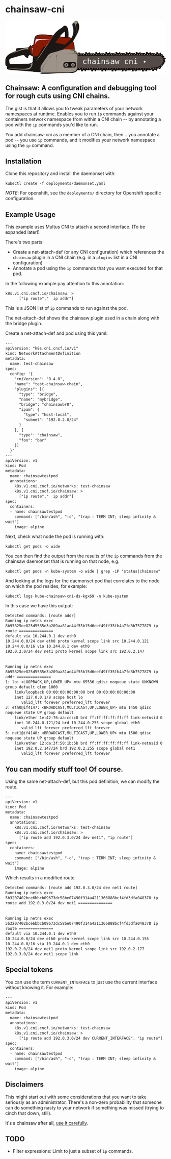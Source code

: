 # chainsaw-cni

![chainsaw cni logo](docs/chainsaw-cni.png)

## Chainsaw: A configuration and debugging tool for rough cuts using CNI chains.

The gist is that it allows you to tweak parameters of your network namespaces at runtime. Enables you to run `ip` commands against your containers network namespace from within a CNI chain -- by annotating a pod with the `ip` commands you'd like to run.

You add chainsaw-cni as a member of a CNI chain, then... you annotate a pod -- you use `ip` commands, and it modifies your network namespace using the `ip` command.

## Installation

Clone this repository and install the daemonset with:

```
kubectl create -f deployments/daemonset.yaml
```

*NOTE*: For openshift, see the `deployments/` directory for Openshift specific configuration.

## Example Usage

This example uses Multus CNI to attach a second interface. (To be expanded later!)

There's two parts:

* Create a net-attach-def (or any CNI configuration) which references the `chainsaw` plugin in a CNI chain (e.g. in a `plugins` list in a CNI configuration)
* Annotate a pod using the `ip` commands that you want executed for that pod.


In the following example pay attention to this annotation:

```
k8s.v1.cni.cncf.io/chainsaw: >
      ["ip route","  ip addr"]
```

This is a JSON list of `ip` commands to run against the pod.

The net-attach-def shows the chainsaw plugin used in a chain along with the bridge plugin.

Create a net-attach-def and pod using this yaml:

```
---
apiVersion: "k8s.cni.cncf.io/v1"
kind: NetworkAttachmentDefinition
metadata:
  name: test-chainsaw
spec:
  config: '{
    "cniVersion": "0.4.0",
    "name": "test-chainsaw-chain",
    "plugins": [{
      "type": "bridge",
      "name": "mybridge",
      "bridge": "chainsawbr0",
      "ipam": {
        "type": "host-local",
        "subnet": "192.0.2.0/24"
      }
    }, {
      "type": "chainsaw",
      "foo": "bar"
    }]
  }'
---
apiVersion: v1
kind: Pod
metadata:
  name: chainsawtestpod
  annotations:
    k8s.v1.cni.cncf.io/networks: test-chainsaw
    k8s.v1.cni.cncf.io/chainsaw: >
      ["ip route","  ip addr"]
spec:
  containers:
  - name: chainsawtestpod
    command: ["/bin/ash", "-c", "trap : TERM INT; sleep infinity & wait"]
    image: alpine
```

Next, check what node the pod is running with:

```
kubectl get pods -o wide
```

You can then find the output from the results of the `ip` commands from the chainsaw daemonset that is running on that node, e.g.

```
kubectl get pods -n kube-system -o wide | grep -iP "status|chainsaw"
```

And looking at the logs for the daemonset pod that correlates to the node on which the pod resides, for example:

```
kubectl logs kube-chainsaw-cni-ds-kgx69 -n kube-system
```

In this case we have this output:

```
Detected commands: [route addr]
Running ip netns exec 8b95825ee825d5585e3a209aa81ae44f55b15d6eef49ff35fb4a7fd8b7577879 ip route ===============
default via 10.244.0.1 dev eth0 
10.244.0.0/24 dev eth0 proto kernel scope link src 10.244.0.121 
10.244.0.0/16 via 10.244.0.1 dev eth0 
192.0.2.0/24 dev net1 proto kernel scope link src 192.0.2.147 


Running ip netns exec 8b95825ee825d5585e3a209aa81ae44f55b15d6eef49ff35fb4a7fd8b7577879 ip addr ===============
1: lo: <LOOPBACK,UP,LOWER_UP> mtu 65536 qdisc noqueue state UNKNOWN group default qlen 1000
    link/loopback 00:00:00:00:00:00 brd 00:00:00:00:00:00
    inet 127.0.0.1/8 scope host lo
       valid_lft forever preferred_lft forever
3: eth0@if4147: <BROADCAST,MULTICAST,UP,LOWER_UP> mtu 1450 qdisc noqueue state UP group default 
    link/ether 1e:42:76:aa:cc:c8 brd ff:ff:ff:ff:ff:ff link-netnsid 0
    inet 10.244.0.121/24 brd 10.244.0.255 scope global eth0
       valid_lft forever preferred_lft forever
5: net1@if4148: <BROADCAST,MULTICAST,UP,LOWER_UP> mtu 1500 qdisc noqueue state UP group default 
    link/ether 12:da:3f:50:1b:5b brd ff:ff:ff:ff:ff:ff link-netnsid 0
    inet 192.0.2.147/24 brd 192.0.2.255 scope global net1
       valid_lft forever preferred_lft forever

```

## You can modify stuff too! Of course.

Using the same net-attach-def, but this pod definition, we can modify the route.

```
---
apiVersion: v1
kind: Pod
metadata:
  name: chainsawtestpod
  annotations:
    k8s.v1.cni.cncf.io/networks: test-chainsaw
    k8s.v1.cni.cncf.io/chainsaw: >
      ["ip route add 192.0.3.0/24 dev net1", "ip route"]
spec:
  containers:
  - name: chainsawtestpod
    command: ["/bin/ash", "-c", "trap : TERM INT; sleep infinity & wait"]
    image: alpine
```

Which results in a modified route

```
Detected commands: [route add 192.0.3.0/24 dev net1 route]
Running ip netns exec 5b3207402bce6bbcb09673dc58be07490f314a4211366888bcf4fd3dfa048378 ip route add 192.0.3.0/24 dev net1 ===============


Running ip netns exec 5b3207402bce6bbcb09673dc58be07490f314a4211366888bcf4fd3dfa048378 ip route ===============
default via 10.244.0.1 dev eth0 
10.244.0.0/24 dev eth0 proto kernel scope link src 10.244.0.155 
10.244.0.0/16 via 10.244.0.1 dev eth0 
192.0.2.0/24 dev net1 proto kernel scope link src 192.0.2.177 
192.0.3.0/24 dev net1 scope link 
```

## Special tokens

You can use the term `CURRENT_INTERFACE` to just use the current interface without knowing it. For example:

```
---
apiVersion: v1
kind: Pod
metadata:
  name: chainsawtestpod
  annotations:
    k8s.v1.cni.cncf.io/networks: test-chainsaw
    k8s.v1.cni.cncf.io/chainsaw: >
      ["ip route add 192.0.3.0/24 dev CURRENT_INTERFACE", "ip route"]
spec:
  containers:
  - name: chainsawtestpod
    command: ["/bin/ash", "-c", "trap : TERM INT; sleep infinity & wait"]
    image: alpine
```

## Disclaimers

This might start out with some considerations that you want to take seriously as an administrator. There's a non-zero probability that someone can do something nasty to your network if something was missed (trying to cinch that down, still).

It's a chainsaw after all, [use it carefully](http://www.gameoflogging.com/).

## TODO

* Filter expressions: Limit to just a subset of `ip` commands.